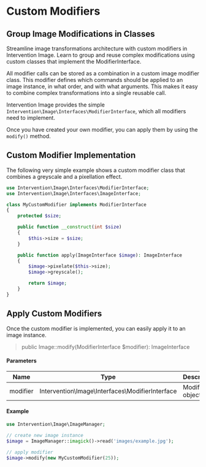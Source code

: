 # Custom Modifiers
## Group Image Modifications in Classes
Streamline image transformations architecture with custom modifiers in Intervention Image. Learn to group and reuse complex modifications using custom classes that implement the ModifierInterface.

All modifier calls can be stored as a combination in a custom image modifier
class. This modifier defines which commands should be applied to an image
instance, in what order, and with what arguments. This makes it easy to
combine complex transformations into a single reusable call.

Intervention Image provides the simple `Intervention\Image\Interfaces\ModifierInterface`, which all modifiers need to implement.

Once you have created your own modifier, you can apply them by using the `modify()` method.

## Custom Modifier Implementation

The following very simple example shows a custom modifier class that combines a greyscale and a pixellation effect.

```php
use Intervention\Image\Interfaces\ModifierInterface;
use Intervention\Image\Interfaces\ImageInterface;

class MyCustomModifier implements ModifierInterface
{
    protected $size;

    public function __construct(int $size)
    {
        $this->size = $size;
    }

    public function apply(ImageInterface $image): ImageInterface
    {
        $image->pixelate($this->size);
        $image->greyscale();

        return $image;
    }
}
```

## Apply Custom Modifiers

Once the custom modifier is implemented, you can easily apply it to an image instance.

> public Image::modify(ModifierInterface $modifier): ImageInterface

#### Parameters

| Name | Type | Description |
| - | - | - |
| modifier | Intervention\Image\Interfaces\ModifierInterface | Modifier object |

#### Example

```php
use Intervention\Image\ImageManager;

// create new image instance
$image = ImageManager::imagick()->read('images/example.jpg');

// apply modifier
$image->modify(new MyCustomModifier(25));
```
